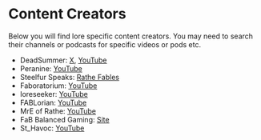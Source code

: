 # Content Creators

Below you will find lore specific content creators. You may need to search their channels or podcasts for specific videos or pods etc.

* DeadSummer: [X](https://x.com/deadsummerart?s=21&t=fkLLhDrzKIJvqlY0VB7FfQ), [YouTube](https://youtube.com/@DeadSummerArt?si=acDZr42_xGerPvIV)
* Peranine: [YouTube](https://www.youtube.com/@Peranine)
* Steelfur Speaks: [Rathe Fables](https://rathefables.com)
* Faboratorium: [YouTube](https://www.youtube.com/playlist?list=PL0pdsMK3ZOH0CLC8zuWAh6oeAbmnsrZ87)
* loreseeker: [YouTube](https://youtube.com/playlist?list=PLLXhMh_xmYjvrBCtKoVzNgnXx8l7i-DWz&si=GlzW-YTIbh17vn7R)
* FABLorian: [YouTube](https://www.youtube.com/@fablorian)
* MrE of Rathe: [YouTube](https://youtube.com/@MrEofRathe?si=65JKq-m1L7dawW5Z)
* FaB Balanced Gaming: [Site](https://fabbalancedgaming.wordpress.com/)
* St_Havoc: [YouTube](https://www.youtube.com/@St_Havock)